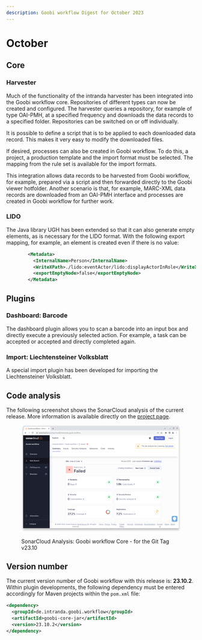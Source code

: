 ```yaml
---
description: Goobi workflow Digest for October 2023
---
```


# October

## Core

### Harvester

&#x20;Much of the functionality of the intranda harvester has been integrated into the Goobi workflow core. Repositories of different types can now be created and configured. The harvester queries a repository, for example of type OAI-PMH, at a specified frequency and downloads the data records to a specified folder. Repositories can be switched on or off individually.

It is possible to define a script that is to be applied to each downloaded data record. This makes it very easy to modify the downloaded files.

If desired, processes can also be created in Goobi workflow. To do this, a project, a production template and the import format must be selected. The mapping from the rule set is available for the import formats.

This integration allows data records to be harvested from Goobi workflow, for example, prepared via a script and then forwarded directly to the Goobi viewer hotfolder. Another scenario is that, for example, MARC-XML data records are downloaded from an OAI-PMH interface and processes are created in Goobi workflow for further work.

### LIDO

The Java library UGH has been extended so that it can also generate empty elements, as is necessary for the LIDO format. With the following export mapping, for example, an element is created even if there is no value:

```xml
        <Metadata>
          <InternalName>Person</InternalName>
          <WriteXPath>./lido:eventActor/lido:displayActorInRole</WriteXPath>
          <exportEmptyNode>false</exportEmptyNode>
        </Metadata>
```

## Plugins

### Dashboard: Barcode

The dashboard plugin allows you to scan a barcode into an input box and directly execute a previously selected action. For example, a task can be accepted or accepted and directly completed again.

### Import: Liechtensteiner Volksblatt

A special import plugin has been developed for importing the Liechtensteiner Volksblatt.

## Code analysis

The following screenshot shows the SonarCloud analysis of the current release. More information is available directly on the [project page](https://sonarcloud.io/organizations/intranda/projects).

<figure><img src="../.gitbook/assets/23.10_sonar-workflow.png" alt=""><figcaption><p>SonarCloud Analysis: Goobi workflow Core - for the Git Tag v23.10</p></figcaption></figure>

## Version number

The current version number of Goobi workflow with this release is: **23.10.2**. Within plugin developments, the following dependency must be entered accordingly for Maven projects within the `pom.xml` file:

```xml
<dependency>
  <groupId>de.intranda.goobi.workflow</groupId>
  <artifactId>goobi-core-jar</artifactId>
  <version>23.10.2</version>
</dependency>
```
